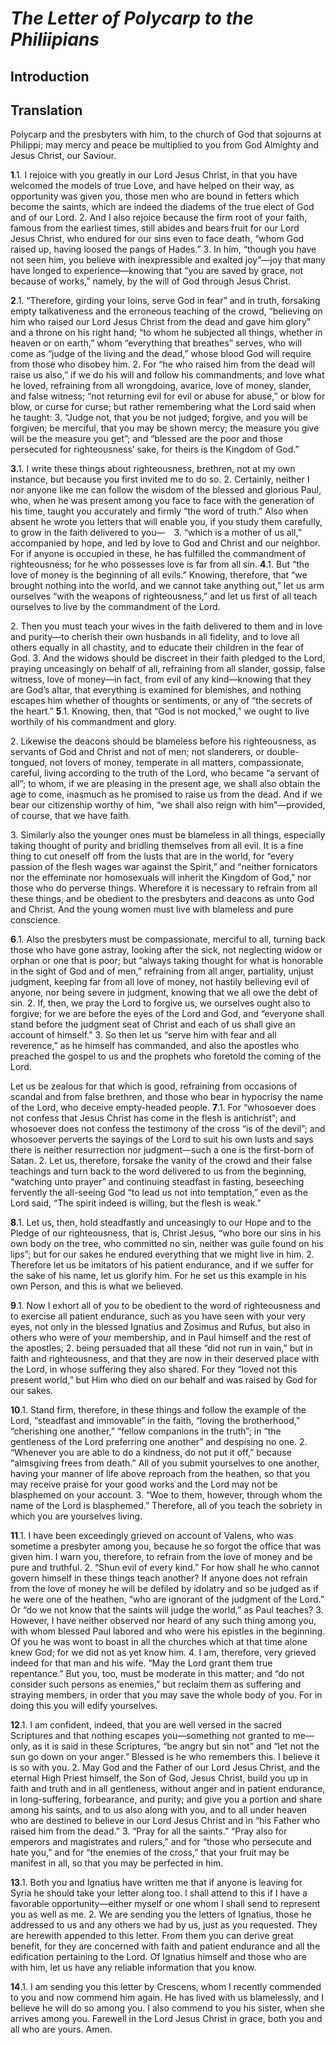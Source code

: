 # *The Letter of Polycarp to the Philiipians*

## Introduction

## Translation

Polycarp and the presbyters with him, to the church of God that sojourns at Philippi; may mercy and peace be multiplied to you from God Almighty and Jesus Christ, our Saviour. 

**1**.1. I rejoice with you greatly in our Lord Jesus Christ, in that you have welcomed the models of true Love, and have helped on their way, as opportunity was given you, those men who are bound in fetters which become the saints, which are indeed the diadems of the true elect of God and of our Lord. 2. And I also rejoice because the firm root of your faith, famous from the earliest times, still abides and bears fruit for our Lord Jesus Christ, who endured for our sins even to face death, “whom God raised up, having loosed the pangs of Hades.” 3. In him, “though you have not seen him, you believe with inexpressible and exalted joy”—joy that many have longed to experience—knowing that “you are saved by grace, not because of works,” namely, by the will of God through Jesus Christ.

**2**.1. “Therefore, girding your loins, serve God in fear” and in truth, forsaking empty talkativeness and the erroneous teaching of the crowd, “believing on him who raised our Lord Jesus Christ from the dead and gave him glory” and a throne on his right hand; “to whom he subjected all things, whether in heaven or on earth,” whom “everything that breathes” serves, who will come as “judge of the living and the dead,” whose blood God will require from those who disobey him. 2. For “he who raised him from the dead will raise us also,” if we do his will and follow his commandments, and love what he loved, refraining from all wrongdoing, avarice, love of money, slander, and false witness; “not returning evil for evil or abuse for abuse,” or blow for blow, or curse for curse; but rather remembering what the Lord said when he taught: 3. “Judge not, that you be not judged; forgive, and you will be forgiven; be merciful, that you may be shown mercy; the measure you give will be the measure you get”; and “blessed are the poor and those persecuted for righteousness’ sake, for theirs is the Kingdom of God.” 

**3**.1. I write these things about righteousness, brethren, not at my own instance, but because you first invited me to do so. 2. Certainly, neither I nor anyone like me can follow the wisdom of the blessed and glorious Paul, who, when he was present among you face to face with the generation of his time, taught you accurately and firmly “the word of truth.” Also when absent he wrote you letters that will enable you, if you study them carefully, to grow in the faith delivered to you— 3. “which is a mother of us all,” accompanied by hope, and led by love to God and Christ and our neighbor. For if anyone is occupied in these, he has fulfilled the commandment of righteousness; for he who possesses love is far from all sin. **4**.1. But “the love of money is the beginning of all evils.” Knowing, therefore, that “we brought nothing into the world, and we cannot take anything out,” let us arm ourselves “with the weapons of righteousness,” and let us first of all teach ourselves to live by the commandment of the Lord.

2\. Then you must teach your wives in the faith delivered to them and in love and purity—to cherish their own husbands in all fidelity, and to love all others equally in all chastity, and to educate their children in the fear of God. 3. And the widows should be discreet in their faith pledged to the Lord, praying unceasingly on behalf of all, refraining from all slander, gossip, false witness, love of money—in fact, from evil of any kind—knowing that they are God’s altar, that everything is examined for blemishes, and nothing escapes him whether of thoughts or sentiments, or any of “the secrets of the heart.” **5**.1. Knowing, then, that “God is not mocked,” we ought to live worthily of his commandment and glory.

2\. Likewise the deacons should be blameless before his righteousness, as servants of God and Christ and not of men; not slanderers, or double-tongued, not lovers of money, temperate in all matters, compassionate, careful, living according to the truth of the Lord, who became “a servant of all”; to whom, if we are pleasing in the present age, we shall also obtain the age to come, inasmuch as he promised to raise us from the dead. And if we bear our citizenship worthy of him, “we shall also reign with him”—provided, of course, that we have faith.

3\. Similarly also the younger ones must be blameless in all things, especially taking thought of purity and bridling themselves from all evil. It is a fine thing to cut oneself off from the lusts that are in the world, for “every passion of the flesh wages war against the Spirit,” and “neither fornicators nor the effeminate nor homosexuals will inherit the Kingdom of God,” nor those who do perverse things. Wherefore it is necessary to refrain from all these things, and be obedient to the presbyters and deacons as unto God and Christ. And the young women must live with blameless and pure conscience. 

**6**.1. Also the presbyters must be compassionate, merciful to all, turning back those who have gone astray, looking after the sick, not neglecting widow or orphan or one that is poor; but “always taking thought for what is honorable in the sight of God and of men,” refraining from all anger, partiality, unjust judgment, keeping far from all love of money, not hastily believing evil of anyone, nor being severe in judgment, knowing that we all owe the debt of sin. 2. If, then, we pray the Lord to forgive us, we ourselves ought also to forgive; for we are before the eyes of the Lord and God, and “everyone shall stand before the judgment seat of Christ and each of us shall give an account of himself.” 3. So then let us “serve him with fear and all reverence,” as he himself has commanded, and also the apostles who preached the gospel to us and the prophets who foretold the coming of the Lord.

Let us be zealous for that which is good, refraining from occasions of scandal and from false brethren, and those who bear in hypocrisy the name of the Lord, who deceive empty-headed people. **7**.1. For “whosoever does not confess that Jesus Christ has come in the flesh is antichrist”; and whosoever does not confess the testimony of the cross “is of the devil”; and whosoever perverts the sayings of the Lord to suit his own lusts and says there is neither resurrection nor judgment—such a one is the first-born of Satan. 2. Let us, therefore, forsake the vanity of the crowd and their false teachings and turn back to the word delivered to us from the beginning, “watching unto prayer” and continuing steadfast in fasting, beseeching fervently the all-seeing God “to lead us not into temptation,” even as the Lord said, “The spirit indeed is willing, but the flesh is weak.” 

**8**.1. Let us, then, hold steadfastly and unceasingly to our Hope and to the Pledge of our righteousness, that is, Christ Jesus, “who bore our sins in his own body on the tree, who committed no sin, neither was guile found on his lips”; but for our sakes he endured everything that we might live in him. 2. Therefore let us be imitators of his patient endurance, and if we suffer for the sake of his name, let us glorify him. For he set us this example in his own Person, and this is what we believed.

**9**.1. Now I exhort all of you to be obedient to the word of righteousness and to exercise all patient endurance, such as you have seen with your very eyes, not only in the blessed Ignatius and Zosimus and Rufus, but also in others who were of your membership, and in Paul himself and the rest of the apostles; 2. being persuaded that all these “did not run in vain,” but in faith and righteousness, and that they are now in their deserved place with the Lord, in whose suffering they also shared. For they “loved not this present world,” but Him who died on our behalf and was raised by God for our sakes. 

**10**.1. Stand firm, therefore, in these things and follow the example of the Lord, “steadfast and immovable” in the faith, “loving the brotherhood,” “cherishing one another,” “fellow companions in the truth”; in “the gentleness of the Lord preferring one another” and despising no one. 2. “Whenever you are able to do a kindness, do not put it off,” because “almsgiving frees from death.” All of you submit yourselves to one another, having your manner of life above reproach from the heathen, so that you may receive praise for your good works and the Lord may not be blasphemed on your account. 3. “Woe to them, however, through whom the name of the Lord is blasphemed.” Therefore, all of you teach the sobriety in which you are yourselves living.

**11**.1. I have been exceedingly grieved on account of Valens, who was sometime a presbyter among you, because he so forgot the office that was given him. I warn you, therefore, to refrain from the love of money and be pure and truthful. 2. “Shun evil of every kind.” For how shall he who cannot govern himself in these things teach another? If anyone does not refrain from the love of money he will be defiled by idolatry and so be judged as if he were one of the heathen, “who are ignorant of the judgment of the Lord.” Or “do we not know that the saints will judge the world,” as Paul teaches? 3. However, I have neither observed nor heard of any such thing among you, with whom blessed Paul labored and who were his epistles in the beginning. Of you he was wont to boast in all the churches which at that time alone knew God; for we did not as yet know him. 4. I am, therefore, very grieved indeed for that man and his wife. “May the Lord grant them true repentance.” But you, too, must be moderate in this matter; and “do not consider such persons as enemies,” but reclaim them as suffering and straying members, in order that you may save the whole body of you. For in doing this you will edify yourselves. 

**12**.1. I am confident, indeed, that you are well versed in the sacred Scriptures and that nothing escapes you—something not granted to me—only, as it is said in these Scriptures, “be angry but sin not” and “let not the sun go down on your anger.” Blessed is he who remembers this. I believe it is so with you. 2. May God and the Father of our Lord Jesus Christ, and the eternal High Priest himself, the Son of God, Jesus Christ, build you up in faith and truth and in all gentleness, without anger and in patient endurance, in long-suffering, forbearance, and purity; and give you a portion and share among his saints, and to us also along with you, and to all under heaven who are destined to believe in our Lord Jesus Christ and in “his Father who raised him from the dead.” 3. “Pray for all the saints.” “Pray also for emperors and magistrates and rulers,” and for “those who persecute and hate you,” and for “the enemies of the cross,” that your fruit may be manifest in all, so that you may be perfected in him. 

**13**.1. Both you and Ignatius have written me that if anyone is leaving for Syria he should take your letter along too. I shall attend to this if I have a favorable opportunity—either myself or one whom I shall send to represent you as well as me. 2. We are sending you the letters of Ignatius, those he addressed to us and any others we had by us, just as you requested. They are herewith appended to this letter. From them you can derive great benefit, for they are concerned with faith and patient endurance and all the edification pertaining to the Lord. Of Ignatius himself and those who are with him, let us have any reliable information that you know.

**14**.1. I am sending you this letter by Crescens, whom I recently commended to you and now commend him again. He has lived with us blamelessly, and I believe he will do so among you. I also commend to you his sister, when she arrives among you. Farewell in the Lord Jesus Christ in grace, both you and all who are yours. Amen.
